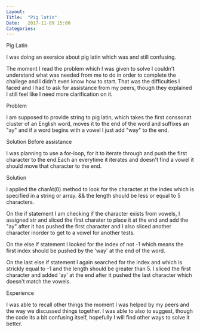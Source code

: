 ```yaml
---
Layout: 
Title:  "Pig latin"
Date:   2017-11-09 15:00
Categories: 
---
```


Pig Latin

I was doing an exersice about pig latin which was and still confusing. 

The moment I read the problem which I was given to solve I couldn't understand what was needed from me to do in order to complete the challege and I didn't even know how to start. That was the difficulties I faced and I had to ask for assistance from my peers, though they explained I still feel like I need more clarification on it.

Problem

I am supposed to provide string to pig latin, which takes the first conssonat cluster of an English word, moves it to the end of the word and suffixes an "ay" and if a word begins with a vowel I just add "way" to the end.

Solution Before assistance

I was planning to use a for-loop, for it to iterate through and push the first character to the end.Each an everytime it iterates and doesn't find a vowel it should move that character to the end.

Solution

I applied the charAt(0) method to look for the character at the index which is specified in a string or array. && the length should be less or equal to 5 characters.

On the if statement I am checking if the character exists from vowels, I assigned str and sliced the first charater to place it at the end and add the "ay" after it has pushed the first character and I also sliced another character inorder to get to a vowel for another tests.

On the else if statement I looked for the index of not -1 which means the first index should be pushed by the 'way' at the end of the word.

On the last else if statement  I again searched for the index and which is strickly equal to -1 and the length should be greater than 5. I sliced the first character and added 'ay' at the end after it pushed the last character which doesn't match the vowels.

Experience

I was able to recall other things the moment I was helped by my peers and the way we discussed things together. I was able to also to suggest, though the code its a bit confusing itself, hopefully I will find other ways to solve it better.


